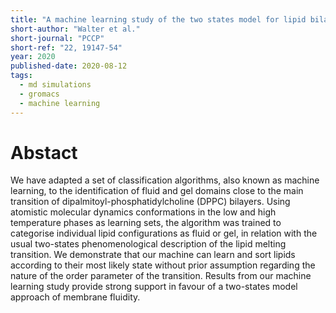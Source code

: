 ```yaml
---
title: "A machine learning study of the two states model for lipid bilayer phase transitions"
short-author: "Walter et al."
short-journal: "PCCP"
short-ref: "22, 19147-54"
year: 2020
published-date: 2020-08-12
tags:
  - md simulations
  - gromacs
  - machine learning
---
```


# Abstact

We have adapted a set of classification algorithms, also known as machine learning, to the identification of fluid and gel domains close to the main transition of dipalmitoyl-phosphatidylcholine (DPPC) bilayers. Using atomistic molecular dynamics conformations in the low and high temperature phases as learning sets, the algorithm was trained to categorise individual lipid configurations as fluid or gel, in relation with the usual two-states phenomenological description of the lipid melting transition. We demonstrate that our machine can learn and sort lipids according to their most likely state without prior assumption regarding the nature of the order parameter of the transition. Results from our machine learning study provide strong support in favour of a two-states model approach of membrane fluidity.
